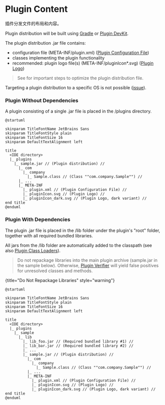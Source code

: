 <!-- Copyright 2000-2024 JetBrains s.r.o. and contributors. Use of this source code is governed by the Apache 2.0 license. -->

# Plugin Content

<link-summary>插件分发文件的布局和内容。</link-summary>

Plugin distribution will be built using [Gradle](tools_gradle_intellij_plugin.md#tasks-buildplugin) or [Plugin DevKit](deploying_theme.md).

The plugin distribution <path>.jar</path> file contains:

- configuration file (<path>META-INF/plugin.xml</path>) ([Plugin Configuration File](plugin_configuration_file.md))
- classes implementing the plugin functionality
- recommended: plugin logo file(s) (<path>META-INF/pluginIcon*.svg</path>) ([Plugin Logo](plugin_icon_file.md))

> See [](plugin_user_experience.md#distribution-size) for important steps to optimize the plugin distribution file.


Targeting a plugin distribution to a specific OS is not possible ([issue](https://youtrack.jetbrains.com/issue/MP-1896)).

### Plugin Without Dependencies

A plugin consisting of a single <path>.jar</path> file is placed in the <path>/plugins</path> directory.

```plantuml
@startuml

skinparam TitleFontName JetBrains Sans
skinparam TitleFontStyle plain
skinparam TitleFontSize 16
skinparam DefaultTextAlignment left

title
  <IDE directory>
  |_ plugins
    |_ sample.jar // (Plugin distribution) //
      |_ com
        |_ company
          |_ Sample.class // (Class ""com.company.Sample"") //
      |_ ...
      |_ META-INF
        |_ plugin.xml // (Plugin Configuration File) //
        |_ pluginIcon.svg // (Plugin Logo) //
        |_ pluginIcon_dark.svg // (Plugin Logo, dark variant) //
end title
@enduml
```

### Plugin With Dependencies

The plugin <path>.jar</path> file is placed in the <path>/lib</path> folder under the plugin's "root" folder, together with all required bundled libraries.

All jars from the <path>/lib</path> folder are automatically added to the classpath (see also [Plugin Class Loaders](plugin_class_loaders.md)).

> Do not repackage libraries into the main plugin archive (<path>sample.jar</path> in the sample below).
> Otherwise, [Plugin Verifier](verifying_plugin_compatibility.md) will yield false positives for unresolved classes and methods.
>
{title="Do Not Repackage Libraries" style="warning"}

```plantuml
@startuml

skinparam TitleFontName JetBrains Sans
skinparam TitleFontStyle plain
skinparam TitleFontSize 16
skinparam DefaultTextAlignment left

title
  <IDE directory>
  |_ plugins
    |_ sample
      |_ lib
        |_ lib_foo.jar // (Required bundled library #1) //
        |_ lib_bar.jar // (Required bundled library #2) //
        |_ ...
        |_ sample.jar // (Plugin distribution) //
          |_ com
            |_ company
              |_ Sample.class // (Class ""com.company.Sample"") //
          |_ ...
          |_ META-INF
            |_ plugin.xml // (Plugin Configuration File) //
            |_ pluginIcon.svg // (Plugin Logo) //
            |_ pluginIcon_dark.svg // (Plugin Logo, dark variant) //
end title
@enduml
```
